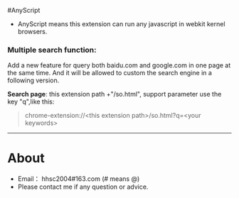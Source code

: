 #AnyScript
* AnyScript means this extension can run any javascript in webkit kernel browsers.


### Multiple search function:
Add a new feature for query both baidu.com and google.com in one page at the same time. And it will be allowed to custom the search engine in a following version.

**Search page**: this extension path +"/so.html", support parameter use the key "q",like this:  
> chrome-extension://&lt;this extension path&gt;/so.html?q=&lt;your keywords&gt;


----
# About
* Email： hhsc2004#163.com (# means @)
* Please contact me if any question or advice.
